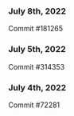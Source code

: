 ### July 8th, 2022

Commit #181265

### July 5th, 2022

Commit #314353


### July 4th, 2022

Commit #72281
